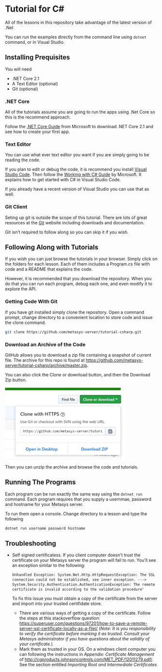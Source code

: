# Tutorial for C#

All of the lessons in this repository take advantage of the latest version of .Net

You can run the examples directly from the command line using `dotnet` command, or
in Visual Studio.

## Installing Prequisites

You will need

* .NET Core 2.1
* A Text Editor (optional)
* Git (optional)

### .NET Core

All of the tutorials assume you are going to run the apps using .Net Core so this is the recommend approach.

Follow the [.NET Core Guide](https://docs.microsoft.com/en-us/dotnet/core/) from Microsoft to download .NET Core 2.1
and see how to create your first app.

### Text Editor

You can use what ever text editor you want if you are simply going to be reading the code.

If you plan to edit or debug the code, it is recommend you install [Visual
Studio Code](https://code.visualstudio.com/). Then follow the [Working with C# Guide](https://code.visualstudio.com/docs/languages/csharp) by 
Microsoft. It explains how to get started with C# in Visual Studio Code.

If you already have a recent version of Visual Studio you can use that as well.

### Git Client

Seting up git is outside the scope of this tutorial. There are lots of great resources 
at the [Git](https://git-scm.com/) website including downloads and documentation.

Git isn't required to follow along so you can skip it if you wish.

## Following Along with Tutorials

If you wish you can just browse the tutorials in your browser. Simply click on the folders
for each lesson. Each of them includes a Program.cs file with code and a README that explains
the code. 

However, it is recommended that you download the repository. When you do that you can
run each program, debug each one, and even modify it to explore the API.

### Getting Code With Git

If you have git installed simply clone the repository. Open a command prompt,
change directory to a convenient location to store code and issue the clone command.

```bash
git clone https://github.com/metasys-server/tutorial-csharp.git
```

### Download an Archive of the Code

GitHub allows you to download a zip file containing a snapshot of current file.
The archive for this repo is found at <https://github.com/metasys-server/tutorial-csharp/archive/master.zip>.

You can also click the Clone or download button, and then the Download Zip button.

<img src="./images/DownloadImageCropped.png" alt="Download Button" width=400px/>

Then you can unzip the archive and browse the code and tutorials.

## Running The Programs

Each program can be run exactly the same way using the `dotnet run` command.
Each program requires that you supply a usernmae, password and hostname for your
Metasys server.

To run them open a console. Change directory to a lesson and type the following

```bash
dotnet run username password hostname
```

## Troubleshooting

* Self signed certificatess. If you client computer doesn't trust the certificate on your Metasys server the program will fail to run. You'll see an exception similar to the following:

      Unhandled Exception: System.Net.Http.HttpRequestException: The SSL connection could not be established, see inner exception. ---> System.Security.Authentication.AuthenticationException: The remote certificate is invalid according to the validation procedure'

    To fix this issue you must obtain a copy of the certificate from the server and import into your trusted certifidate store.
    
    * There are various ways of getting a copy of the certificate. Follow the steps at this stackoverflow question: <https://superuser.com/questions/97201/how-to-save-a-remote-server-ssl-certificate-locally-as-a-filej/> (*Note: It is you responsibility to verify the certificate before marking it as trusted. Consult your Metasys administrator if you have questions about the validity of your certificate.*)
    * Mark them as trusted in your OS. On a windows client computer you can following the instructions in *Appendix: Certificate Management* of <http://cgproducts.johnsoncontrols.com/MET_PDF/12011279.pdf/>. See the section entitled *Importing Root and Intermediate Certificates*

